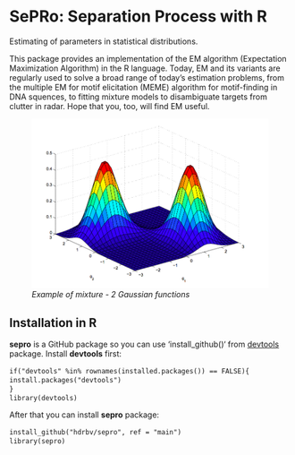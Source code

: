 # SePRo: Separation Process with R

Estimating of parameters in statistical distributions. 

This package provides an implementation of the EM algorithm (Expectation Maximization Algorithm) in the R language. Today, EM and its variants are regularly used to solve a broad range of today’s estimation problems, from the multiple EM for motif elicitation (MEME) algorithm for motif-finding in DNA squences, to fitting mixture models to disambiguate targets from clutter in radar. Hope that you, too, will find EM useful.

<figure>
<img src="graphics/ex1.png"
alt="Example of mixture - 2 Gaussian functions" />
<figcaption aria-hidden="true"><em>Example of mixture - 2 Gaussian
functions</em></figcaption>
</figure>

## Installation in R

**sepro** is a GitHub package so you can use ‘install_github()‘ from
[devtools][] package.  Install **devtools** first:

    if("devtools" %in% rownames(installed.packages()) == FALSE){
    install.packages("devtools")
    }
    library(devtools)

 After that you can install **sepro** package:

    install_github("hdrbv/sepro", ref = "main")
    library(sepro)

  [devtools]: https://cran.r-project.org/web/packages/devtools/index.html
